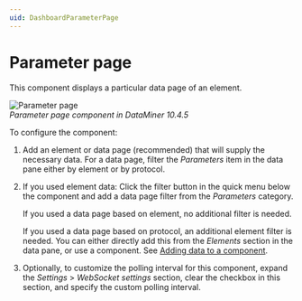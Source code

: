 ```yaml
---
uid: DashboardParameterPage
---
```


# Parameter page

This component displays a particular data page of an element.

![Parameter page](~/user-guide/images/Parameter_Page.png)<br>*Parameter page component in DataMiner 10.4.5*

To configure the component:

1. Add an element or data page (recommended) that will supply the necessary data. For a data page, filter the *Parameters* item in the data pane either by element or by protocol.

1. If you used element data: Click the filter button in the quick menu below the component and add a data page filter from the *Parameters* category.

   If you used a data page based on element, no additional filter is needed.

   If you used a data page based on protocol, an additional element filter is needed. You can either directly add this from the *Elements* section in the data pane, or use a component. See [Adding data to a component](xref:Adding_data_to_component).

1. Optionally, to customize the polling interval for this component, expand the *Settings* \> *WebSocket settings* section, clear the checkbox in this section, and specify the custom polling interval.
